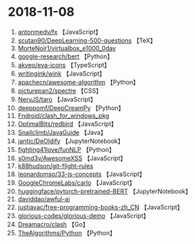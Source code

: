 # 2018-11-08

1. [antonmedv/fx](https://github.com/antonmedv/fx) 【JavaScript】
2. [scutan90/DeepLearning-500-questions](https://github.com/scutan90/DeepLearning-500-questions) 【TeX】
3. [MorteNoir1/virtualbox_e1000_0day](https://github.com/MorteNoir1/virtualbox_e1000_0day) 
4. [google-research/bert](https://github.com/google-research/bert) 【Python】
5. [akveo/eva-icons](https://github.com/akveo/eva-icons) 【TypeScript】
6. [writingink/wink](https://github.com/writingink/wink) 【JavaScript】
7. [apachecn/awesome-algorithm](https://github.com/apachecn/awesome-algorithm) 【Python】
8. [picturepan2/spectre](https://github.com/picturepan2/spectre) 【CSS】
9. [NervJS/taro](https://github.com/NervJS/taro) 【JavaScript】
10. [deeppomf/DeepCreamPy](https://github.com/deeppomf/DeepCreamPy) 【Python】
11. [Fndroid/clash_for_windows_pkg](https://github.com/Fndroid/clash_for_windows_pkg) 
12. [OptimalBits/redbird](https://github.com/OptimalBits/redbird) 【JavaScript】
13. [Snailclimb/JavaGuide](https://github.com/Snailclimb/JavaGuide) 【Java】
14. [jantic/DeOldify](https://github.com/jantic/DeOldify) 【JupyterNotebook】
15. [fighting41love/funNLP](https://github.com/fighting41love/funNLP) 【Python】
16. [s0md3v/AwesomeXSS](https://github.com/s0md3v/AwesomeXSS) 【JavaScript】
17. [k88hudson/git-flight-rules](https://github.com/k88hudson/git-flight-rules) 
18. [leonardomso/33-js-concepts](https://github.com/leonardomso/33-js-concepts) 【JavaScript】
19. [GoogleChromeLabs/carlo](https://github.com/GoogleChromeLabs/carlo) 【JavaScript】
20. [huggingface/pytorch-pretrained-BERT](https://github.com/huggingface/pytorch-pretrained-BERT) 【JupyterNotebook】
21. [daviddao/awful-ai](https://github.com/daviddao/awful-ai) 
22. [justjavac/free-programming-books-zh_CN](https://github.com/justjavac/free-programming-books-zh_CN) 【JavaScript】
23. [glorious-codes/glorious-demo](https://github.com/glorious-codes/glorious-demo) 【JavaScript】
24. [Dreamacro/clash](https://github.com/Dreamacro/clash) 【Go】
25. [TheAlgorithms/Python](https://github.com/TheAlgorithms/Python) 【Python】
